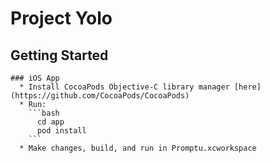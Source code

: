 # Project Yolo

  ## Getting Started

    ### iOS App
      * Install CocoaPods Objective-C library manager [here](https://github.com/CocoaPods/CocoaPods)
      * Run:
        ```bash
          cd app
          pod install
        ```
      * Make changes, build, and run in Promptu.xcworkspace
